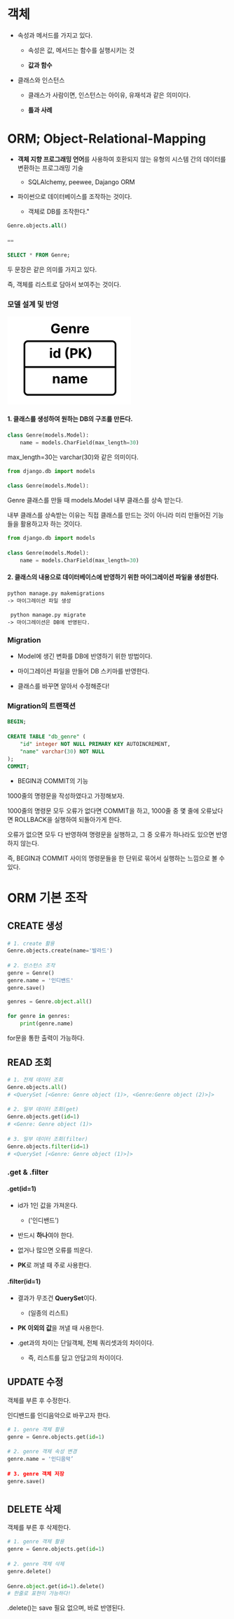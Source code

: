 # 객체

* 속성과 메서드를 가지고 있다.  
  
  * 속성은 값, 메서드는 함수를 실행시키는 것
  
  * **값과 함수**

* 클래스와 인스턴스 
  
  * 클래스가 사람이면, 인스턴스는 아이유, 유재석과 같은 의미이다.
  
  * **틀과 사례**

# ORM; Object-Relational-Mapping

* **객체 지향 프로그래밍 언어**를 사용하여 호환되지 않는 유형의 시스템 간의 데이터를 변환하는 프로그래밍 기술
  
  * SQLAIchemy, peewee, Dajango ORM 

* 파이썬으로 데이터베이스를 조작하는 것이다.
  
  * 객체로 DB를 조작한다."

```sql
Genre.objects.all()

==

SELECT * FROM Genre;
```

두 문장은 같은 의미를 가지고 있다. 

즉, 객체를 리스트로 담아서 보여주는 것이다. 

### 모델 설계 및 반영

![orm_table](./SQL%20Summary.assets/orm_model.png)

#### 

#### 1. 클래스를 생성하여 원하는 DB의 구조를 만든다.

```python
class Genre(models.Model):
    name = models.CharField(max_length=30)
```

max_length=30는 varchar(30)와 같은 의미이다.

```python
from django.db import models

class Genre(models.Model):
```

Genre 클래스를 만들 때 models.Model 내부 클래스를 상속 받는다. 

내부 클래스를 상속받는 이유는 직접 클래스를 만드는 것이 아니라 미리 만들어진 기능들을 활용하고자 하는 것이다. 

```python
from django.db import models

class Genre(models.Model):
    name = models.CharField(max_length=30)
```

#### 2. 클래스의 내용으로 데이터베이스에 반영하기 위한 마이그레이션 파일을 생성한다.

```
python manage.py makemigrations
-> 마이그레이션 파일 생성

 python manage.py migrate
-> 마이그레이션은 DB에 반영된다.
```

### Migration

- Model에 생긴 변화를 DB에 반영하기 위한 방법이다.

- 마이그레이션 파일을 만들어 DB 스키마를 반영한다.

- 클래스를 바꾸면 알아서 수정해준다!

### Migration의 트랜잭션

```sql
BEGIN;

CREATE TABLE "db_genre" (
    "id" integer NOT NULL PRIMARY KEY AUTOINCREMENT,
    "name" varchar(30) NOT NULL
);
COMMIT;
```

* BEGIN과 COMMIT의 기능

1000줄의 명령문을 작성하였다고 가정해보자.

1000줄의 명령문 모두 오류가 없다면 COMMIT을 하고, 1000줄 중 몇 줄에 오류났다면 ROLLBACK을 실행하여 되돌아가게 한다. 

오류가 없으면 모두 다 반영하여 명령문을 실행하고, 그 중 오류가 하나라도 있으면 반영하지 않는다. 

즉, BEGIN과 COMMIT 사이의 명령문들을 한 단위로 묶어서 실행하는 느낌으로 볼 수 있다. 

# ORM 기본 조작

## CREATE 생성

```python
# 1. create 활용
Genre.objects.create(name='발라드')

# 2. 인스턴스 조작
genre = Genre()
genre.name = '인디밴드'
genre.save()
```

```python
genres = Genre.object.all()

for genre in genres:
    print(genre.name)
```

for문을 통한 출력이 가능하다.

## 

## READ 조회

```python
# 1. 전체 데이터 조회
Genre.objects.all()
# <QuerySet [<Genre: Genre object (1)>, <Genre:Genre object (2)>]>  

# 2. 일부 데이터 조회(get)
Genre.objects.get(id=1)
# <Genre: Genre object (1)>   

# 3. 일부 데이터 조회(filter)
Genre.objects.filter(id=1)
# <QuerySet [<Genre: Genre object (1)>]>
```

### .get & .filter

#### .get(id=1)

* id가 1인 값을 가져온다. 
  
  * ('인디밴드')

* 반드시 **하나**여야 한다. 

* 없거나 많으면 오류를 띄운다.

* **PK**로 꺼낼 때 주로 사용한다. 



#### .filter(id=1)

* 결과가 무조건 **QuerySet**이다. 
  
  * (일종의 리스트)

* **PK 이외의 값**을 꺼낼 때 사용한다.

* .get과의 차이는 단일객체, 전체 쿼리셋과의 차이이다.
  
  * 즉, 리스트를 담고 안담고의 차이이다.





## UPDATE 수정

객체를 부른 후 수정한다. 

인디밴드를 인디음악으로 바꾸고자 한다. 

```python
# 1. genre 객체 활용
genre = Genre.objects.get(id=1)  

# 2. genre 객체 속성 변경
genre.name = '인디음악’  

# 3. genre 객체 저장
genre.save()
```

# 

## DELETE 삭제

객체를 부른 후 삭제한다. 

```python
# 1. genre 객체 활용
genre = Genre.objects.get(id=1)  

# 2. genre 객체 삭제
genre.delete()

Genre.object.get(id=1).delete()
# 한줄로 표현이 가능하다!
```

.delete()는 save 필요 없으며, 바로 반영된다.




